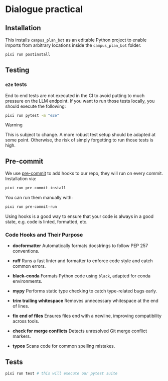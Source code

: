 # Dialogue practical

## Installation

This installs `campus_plan_bot` as an editable Python project to enable imports from arbitrary locations inside the `campus_plan_bot` folder.

```bash
pixi run postinstall
```

## Testing

### `e2e` tests

End to end tests are not executed in the CI to avoid putting to much pressure on the LLM endpoint.
If you want to run those tests locally, you should execute the following:

```bash
pixi run pytest -m "e2e"
```

> [!WARNING]
> This is subject to change. A more robust test setup should be adapted at some point.
> Otherwise, the risk of simply forgetting to run those tests is high.

## Pre-commit

We use [pre-commit](https://pre-commit.com/) to add hooks to our repo, they will run on every commit. Installation via:

```bash
pixi run pre-commit-install
```

You can run them manually with:

```bash
pixi run pre-commit-run
```

Using hooks is a good way to ensure that your code is always in a good state, e.g. code is linted, formatted, etc.

### Code Hooks and Their Purpose

- **docformatter**
  Automatically formats docstrings to follow PEP 257 conventions.

- **ruff**
  Runs a fast linter and formatter to enforce code style and catch common errors.

- **black-conda**
  Formats Python code using `black`, adapted for conda environments.

- **mypy**
  Performs static type checking to catch type-related bugs early.

- **trim trailing whitespace**
  Removes unnecessary whitespace at the end of lines.

- **fix end of files**
  Ensures files end with a newline, improving compatibility across tools.

- **check for merge conflicts**
  Detects unresolved Git merge conflict markers.

- **typos**
  Scans code for common spelling mistakes.

## Tests

```bash
pixi run test # this will execute our pytest suite
```
